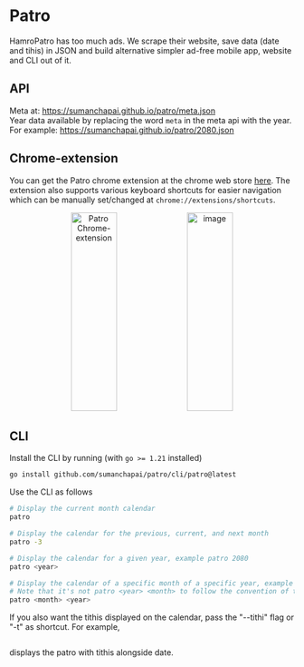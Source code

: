 # Patro

HamroPatro has too much ads. We scrape their website, save data (date and tihis)
in JSON and build alternative simpler ad-free mobile app, website and CLI out of
it.

## API

Meta at: <https://sumanchapai.github.io/patro/meta.json>\
Year data available by replacing the word `meta` in the meta api with the year.
For example: <https://sumanchapai.github.io/patro/2080.json>

## Chrome-extension

You can get the Patro chrome extension at the chrome web store
[here](https://chromewebstore.google.com/detail/patro/mnagbabdhfjkajadblahmbbddecinhml).
The extension also supports various keyboard shortcuts for easier navigation
which can be manually set/changed at `chrome://extensions/shortcuts`.

<p align='center'>
<img width="40%" height="350px" alt='Patro Chrome-extension' src="https://lh3.googleusercontent.com/fNbkcQY4EYpYh3prVBSccUbiuNxHAKpEssoWJj9OP6EZAtWtv95anq4CPuuBJpkNPB4dgN3uBLZ3D2cMg5zOk0w4kQs=s1280-w1280-h800">
<img width="40%" height="350px" alt="image" src="https://github.com/sumanchapai/patro/assets/114323952/92e42d73-f7f0-4037-99d9-32d3f07eaa96">
</p>

## CLI

Install the CLI by running (with `go >= 1.21` installed)

```bash
go install github.com/sumanchapai/patro/cli/patro@latest
```

Use the CLI as follows

```bash
# Display the current month calendar
patro

# Display the calendar for the previous, current, and next month
patro -3

# Display the calendar for a given year, example patro 2080
patro <year>

# Display the calendar of a specific month of a specific year, example patro 7 2080
# Note that it's not patro <year> <month> to follow the convention of the cal command
patro <month> <year>
```

If you also want the tithis displayed on the calendar, pass the "--tithi" flag
or "-t" as shortcut. For example,

```patro -t
```

displays the patro with tithis alongside date.
